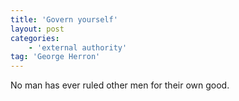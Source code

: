 ```yaml
---
title: 'Govern yourself'
layout: post
categories:
    - 'external authority'
tag: 'George Herron'
---
```


No man has ever ruled other men for their own good.